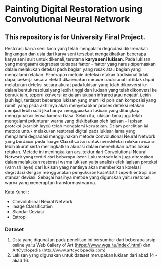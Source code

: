 # Painting Digital Restoration using Convolutional Neural Network
## This repository is for University Final Project.

Restorasi karya seni lama yang telah mengalami degradasi dikarenakan lingkungan dan usia dari karya seni tersebut mengakibatkan beberapa karya seni sulit untuk dikenali, terutama **karya seni lukisan**. Pada lukisan yang  mengalami degradasi terdapat faktor - faktor yang harus diperhatikan dalam melakukan deteksi pada bagian yang rusak atau bagian yang mengalami retakan. Penerapan metode deteksi retakan tradisional tidak dapat bekerja secara efektif dikarenakan metode tradisional ini tidak dapat melakukan deteksi secara akurat pada lukisan yang telah dikonversi ke dalam bentuk resolusi yang lebih tinggi dan lukisan yang telah dikonversi ke bentuk lain, seperti konversi ke dalam lukisan infrared atau negatif. Lebih jauh lagi, terdapat beberapa lukisan yang memiliki pola dan komposisi yang rumit, yang pada akhirnya akan menyebabkan proses deteksi retakan menjadi lebih sulit jika hanya menggunakan lukisan yang ditangkap menggunakan lensa kamera biasa. Selain itu, lukisan lama juga telah mengalami pelunturan warna yang diakibatkan oleh lapisan – lapisan proteksi (varnish layer) telah mengalami kerusakan. Dalam penelitian ini metode untuk melakukan restorasi digital pada lukisan lama yang mengalami degradasi menggunakan metode Convolutional Neural Network yang berdasar pada Image Classification untuk mendeteksi retakan secara lebih akurat serta meningkatkan akurasi dalam menentukan batas lokasi retakan. Metode ini meningkatkan arstitektur dari Convolutional Neural Network yang terdiri dari beberapa layer. Lalu metode lain juga diterapkan dalam melakukan restorasi warna lukisan yaitu analisis efek lapisan proteksi (varnish layer) dari lukisan yang nantinya akan memberikan korelasi degradasi dengan menggunakan pengukuran kuantitatif seperti entropi dan standar deviasi. Sebagai hasilnya metode yang digunakan yaitu restorasi warna yang menerapkan transformasi warna.

Kata Kunci	: 
- Convolutional Neural Network
- Image Classification
- Standar Deviasi
- Entropi
 

### Dataset
1.	Data yang digunakan pada penelitian ini bersumber dari beberapa arsip online yaitu Web Gallery of Art (https://www.wga.hu/index1.html) dan ArtCyclopedia (http://www.artcyclopedia.com)
2.  Lukisan yang digunakan untuk dataset merupakan lukisan dari abad 14 - abad 16.
